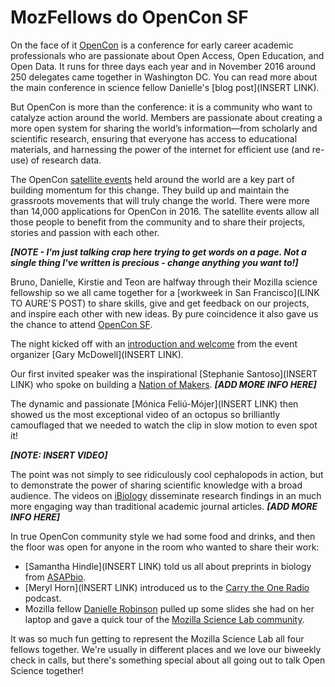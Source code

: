 # MozFellows do OpenCon SF

On the face of it [OpenCon](http://www.opencon2016.org/) is a conference for early career academic professionals who are passionate about Open Access, Open Education, and Open Data. It runs for three days each year and in November 2016 around 250 delegates came together in Washington DC. You can read more about the main conference in science fellow Danielle's [blog post](INSERT LINK).

But OpenCon is more than the conference: it is a community who want to catalyze action around the world. Members are passionate about creating a more open system for sharing the world’s information—from scholarly and scientific research, ensuring that everyone has access to educational materials, and harnessing the power of the internet for efficient use (and re-use) of research data.

The OpenCon [satellite events](http://www.opencon2016.org/satellites) held around the world are a key part of building momentum for this change. They build up and maintain the grassroots movements that will truly change the world. There were more than 14,000 applications for OpenCon in 2016. The satellite events allow all those people to benefit from the community and to share their projects, stories and passion with each other.

***[NOTE - I'm just talking crap here trying to get words on a page. Not a single thing I've written is precious - change anything you want to!]***

Bruno, Danielle, Kirstie and Teon are halfway through their Mozilla science fellowship so we all came together for a [workweek in San Francisco](LINK TO AURE'S POST) to share skills, give and get feedback on our projects, and inspire each other with new ideas. By pure coincidence it also gave us the chance to attend [OpenCon SF](http://www.opencon2016.org/opencon_san_francisco).

The night kicked off with an [introduction and welcome](https://f1000research.com/slides/6-114) from the event organizer [Gary McDowell](INSERT LINK).

Our first invited speaker was the inspirational [Stephanie Santoso](INSERT LINK) who spoke on building a [Nation of Makers](http://www.nationofmakers.us/). ***[ADD MORE INFO HERE]***

The dynamic and passionate [Mónica Feliú-Mójer](INSERT LINK) then showed us the most exceptional video of an octopus so brilliantly camouflaged that we needed to watch the clip in slow motion to even spot it!

***[NOTE: INSERT VIDEO]***

The point was not simply to see ridiculously cool cephalopods in action, but to demonstrate the power of sharing scientific knowledge with a broad audience. The videos on [iBiology](https://www.ibiology.org/) disseminate research findings in an much more engaging way than traditional academic journal articles. ***[ADD MORE INFO HERE]***

In true OpenCon community style we had some food and drinks, and then the floor was open for anyone in the room who wanted to share their work:

* [Samantha Hindle](INSERT LINK) told us all about preprints in biology from [ASAPbio](http://asapbio.org/).
* [Meryl Horn](INSERT LINK) introduced us to the [Carry the One Radio](http://www.carrytheoneradio.com/) podcast.
* Mozilla fellow [Danielle Robinson]() pulled up some slides she had on her laptop and gave a quick tour of the [Mozilla Science Lab community](https://github.com/daniellecrobinson/fellows-class-2016/blob/master/danielle/Mozilla%20-%20OpenConSF.pdf).

It was so much fun getting to represent the Mozilla Science Lab all four fellows together. We're usually in different places and we love our biweekly check in calls, but there's something special about all going out to talk Open Science together!
